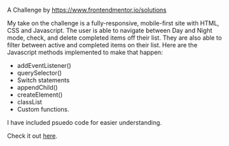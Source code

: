 A Challenge by https://www.frontendmentor.io/solutions

My take on the challenge is a fully-responsive, mobile-first site with HTML, CSS and Javascript.
The user is able to navigate between Day and Night mode, check, and delete completed items off their list. They are also able to filter between active and completed items on their list. Here are the Javascript methods implemented to make that happen:
* addEventListener()
* querySelector()
* Switch statements
* appendChild()
* createElement()
* classList
* Custom functions.

I have included psuedo code for easier understanding.

Check it out [here](https://to-do-app-teal-theta.vercel.app/?).
